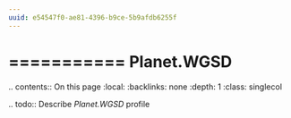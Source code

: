 ```yaml
---
uuid: e54547f0-ae81-4396-b9ce-5b9afdb6255f
---
```



===========
Planet.WGSD
===========

.. contents:: On this page
    :local:
    :backlinks: none
    :depth: 1
    :class: singlecol

.. todo::
    Describe *Planet.WGSD* profile

